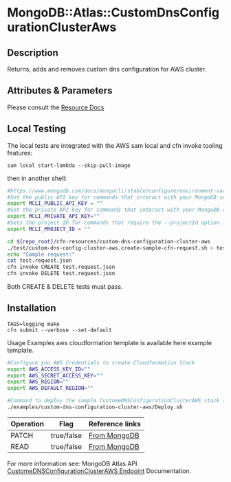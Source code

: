 # MongoDB::Atlas::CustomDnsConfigurationClusterAws

## Description
Returns, adds and removes custom dns configuration for AWS cluster.

## Attributes & Parameters

Please consult the [Resource Docs](https://github.com/PeerIslands/mongodbatlas-cloudformation-resources/blob/feature-custom-dns-config-cluster-aws/cfn-resources/custom-dns-configuration-cluster-aws/docs/README.md)

## Local Testing

The local tests are integrated with the AWS sam local and cfn invoke tooling features:

```
sam local start-lambda --skip-pull-image
```
then in another shell:
```bash
#https://www.mongodb.com/docs/mongocli/stable/configure/environment-variables/
#Set the public API key for commands that interact with your MongoDB service.
export MCLI_PUBLIC_API_KEY = ""
#Set the private API key for commands that interact with your MongoDB service.
export MCLI_PRIVATE_API_KEY=""
#Sets the project ID for commands that require the --projectId option.
export MCLI_PROJECT_ID = ""

cd ${repo_root}/cfn-resources/custom-dns-configuration-cluster-aws
./test/custom-dns-config-cluster-aws.create-sample-cfn-request.sh > test.request.json
echo "Sample request:"
cat test.request.json
cfn invoke CREATE test.request.json
cfn invoke DELETE test.request.json
```

Both CREATE & DELETE tests must pass.

## Installation
```
TAGS=logging make
cfn submit --verbose --set-default
```

Usage
Examples aws cloudformation template is available here example template.


```bash
#Configure you AWS Credentials to create Cloudformation Stack
export AWS_ACCESS_KEY_ID=""
export AWS_SECRET_ACCESS_KEY=""
export AWS_REGION=""
export AWS_DEFAULT_REGION=""

#Command to deploy the sample CustomeDNSConfigurationClusterAWS stack (Before this step "cfn submit" should have been executed successfully)
./examples/custom-dns-configuration-cluster-aws/Deploy.sh
```

| Operation | Flag       | Reference links                                                                                                                                                                                                                                                 |
|-----------|------------|-----------------------------------------------------------------------------------------------------------------------------------------------------------------------------------------------------------------------------------------------------------------|
| PATCH     | true/false | [From MongoDB](https://www.mongodb.com/docs/atlas/reference/api-resources-spec/#tag/Custom-DNS-for-Atlas-Clusters-Deployed-to-AWS/operation/toggleOneStateOfOneCustomDnsConfigurationForAtlasClustersOnAws) |
| READ      | true/false | [From MongoDB](https://www.mongodb.com/docs/atlas/reference/api-resources-spec/#tag/Custom-DNS-for-Atlas-Clusters-Deployed-to-AWS)                                    |


For more information see: MongoDB Atlas API [CustomeDNSConfigurationClusterAWS Endpoint](https://www.mongodb.com/docs/atlas/reference/api-resources-spec/#tag/Custom-DNS-for-Atlas-Clusters-Deployed-to-AWS) Documentation.
